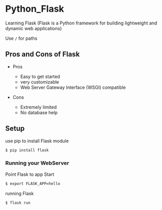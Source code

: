 # Python_Flask
Learning Flask (Flask is a Python framework for building lightweight and dynamic web applications)

Use `/` for paths

## Pros and Cons of Flask

* Pros

  - Easy to get started
  - very customizable
  - Web Server Gateway Interface (WSGI) compatible

* Cons

  - Extremely limited
  - No database help
  
 ## Setup
 
 use pip to install Flask module
 ```bash
 $ pip install flask
 ```
 
 ### Running your WebServer
 
 Point Flask to app Start
 ```bash
$ export FLASK_APP=hello
 ```
 
 running Flask
  ```bash
$ flask run
 ```

